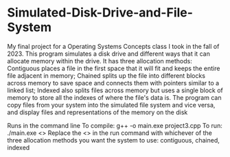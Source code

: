 # Simulated-Disk-Drive-and-File-System
My final project for a Operating Systems Concepts class I took in the fall of 2023. This program simulates a disk drive and different ways that it can allocate memory within the drive. It has three allocation methods: Contiguous places a file in the first space that it will fit and keeps the entire file adjacent in memory; Chained splits up the file into different blocks across memory to save space and connects them with pointers similar to a linked list; Indexed also splits files across memory but uses a single block of memory to store all the indexes of where the file's data is.
The program can copy files from your system into the simulated file system and vice versa, and display files and representations of the memory on the disk

Runs in the command line
To compile: g++ -o main.exe project3.cpp
To run: ./main.exe <>
Replace the <> in the run command with whichever of the three allocation methods you want the system to use: contiguous, chained, indexed
